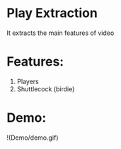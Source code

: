 # Play Extraction
It extracts the main features of video

# Features:

1. Players
2. Shuttlecock (birdie)

# Demo:

!(Demo/demo.gif)
